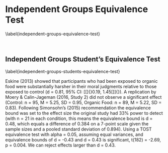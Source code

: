 Independent Groups Equivalence Test
===================================

\label{independent-groups-equivalence-test}

 

Independent Groups Student’s Equivalence Test
---------------------------------------------

\label{independent-groups-students-equivalence-test}

Eskine (2013) showed that participants who had been exposed to organic
food were substantially harsher in their moral judgments relative to
those exposed to control (d = 0.81, 95% CI: [\[]{}0.19, 1.45[\]]{}). A
replication by Moery & Calin-Jageman (2016, Study 2) did not observe a
significant effect (Control: n = 95, M = 5.25, SD = 0.95, Organic Food:
n = 89, M = 5.22, SD = 0.83). Following Simonsohn’s (2015)
recommendation the equivalence bound was set to the effect size the
original study had 33% power to detect (with n = 21 in each condition,
this means the equivalence bound is d = 0.48, which equals a difference
of 0.384 on a 7-point scale given the sample sizes and a pooled standard
deviation of 0.894). Using a TOST equivalence test with alpha = 0.05,
assuming equal variances, and equivalence bounds of d = -0.43 and d =
0.43 is significant, t(182) = -2.69, p = 0.004. We can reject effects
larger than d = 0.43.